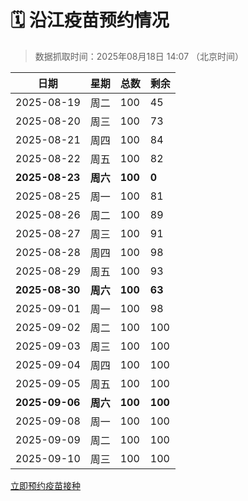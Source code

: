 # 🗓️ 沿江疫苗预约情况

> 数据抓取时间：2025年08月18日 14:07 （北京时间）

| 日期 | 星期 | 总数 | 剩余 |
|------|------|------|------|
| 2025-08-19 | 周二 | 100 | 45 |
| 2025-08-20 | 周三 | 100 | 73 |
| 2025-08-21 | 周四 | 100 | 84 |
| 2025-08-22 | 周五 | 100 | 82 |
| **2025-08-23** | **周六** | **100** | **0** |
| 2025-08-25 | 周一 | 100 | 81 |
| 2025-08-26 | 周二 | 100 | 89 |
| 2025-08-27 | 周三 | 100 | 91 |
| 2025-08-28 | 周四 | 100 | 98 |
| 2025-08-29 | 周五 | 100 | 93 |
| **2025-08-30** | **周六** | **100** | **63** |
| 2025-09-01 | 周一 | 100 | 98 |
| 2025-09-02 | 周二 | 100 | 100 |
| 2025-09-03 | 周三 | 100 | 100 |
| 2025-09-04 | 周四 | 100 | 100 |
| 2025-09-05 | 周五 | 100 | 100 |
| **2025-09-06** | **周六** | **100** | **100** |
| 2025-09-08 | 周一 | 100 | 100 |
| 2025-09-09 | 周二 | 100 | 100 |
| 2025-09-10 | 周三 | 100 | 100 |


<div class="button-container">
<a class="btn" href="http://yfzweb.ishequ.net/#/login" target="_blank">立即预约疫苗接种</a>
</div>
